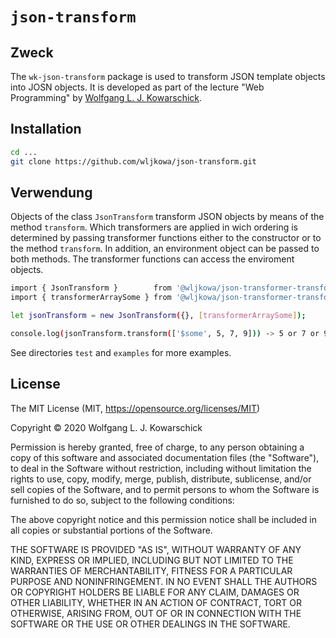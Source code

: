 # ```json-transform```

## Zweck

The ```wk-json-transform``` package is used to transform JSON template
objects into JOSN objects. It is developed as part of the lecture
"Web Programming" by [Wolfgang L. J. Kowarschick](https://kowa.hs-augsburg.de).

## Installation

```bash
cd ...
git clone https://github.com/wljkowa/json-transform.git
```

## Verwendung

Objects of the class ```JsonTransform``` transform JSON objects
by means of the method ```transform```. Which transformers are
applied in wich ordering is determined by passing transformer
functions either to the constructor or to the method ```transform```.
In addition, an environment object can be passed to both methods.
The transformer functions can access the enviroment objects.

```bash
import { JsonTransform }        from '@wljkowa/json-transformer-transform/json.transform';
import { transformerArraySome } from '@wljkowa/json-transformer-transform/transformer/transformer.array.some'

let jsonTransform = new JsonTransform({}, [transformerArraySome]);

console.log(jsonTransform.transform(['$some', 5, 7, 9])) -> 5 or 7 or 9 (randomly)
```

See directories ```test``` and ```examples``` for more examples.

## License

The MIT License (MIT, <https://opensource.org/licenses/MIT>)

Copyright © 2020 Wolfgang L. J. Kowarschick

Permission is hereby granted, free of charge, to any person obtaining a copy
of this software and associated documentation files (the "Software"), to deal
in the Software without restriction, including without limitation the rights
to use, copy, modify, merge, publish, distribute, sublicense, and/or sell
copies of the Software, and to permit persons to whom the Software is
furnished to do so, subject to the following conditions:

The above copyright notice and this permission notice shall be included in all
copies or substantial portions of the Software.

THE SOFTWARE IS PROVIDED "AS IS", WITHOUT WARRANTY OF ANY KIND, EXPRESS OR
IMPLIED, INCLUDING BUT NOT LIMITED TO THE WARRANTIES OF MERCHANTABILITY,
FITNESS FOR A PARTICULAR PURPOSE AND NONINFRINGEMENT. IN NO EVENT SHALL THE
AUTHORS OR COPYRIGHT HOLDERS BE LIABLE FOR ANY CLAIM, DAMAGES OR OTHER
LIABILITY, WHETHER IN AN ACTION OF CONTRACT, TORT OR OTHERWISE, ARISING FROM,
OUT OF OR IN CONNECTION WITH THE SOFTWARE OR THE USE OR OTHER DEALINGS IN THE
SOFTWARE.
